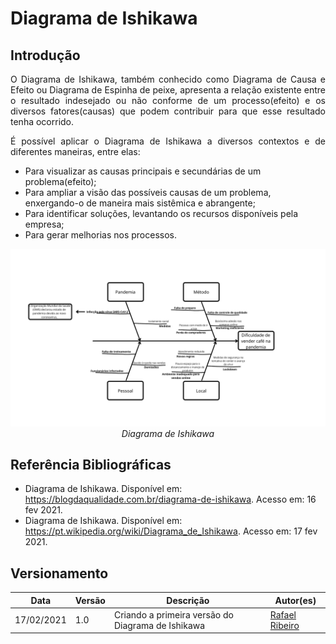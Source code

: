 # Diagrama de Ishikawa

## Introdução

<p align="justify">O Diagrama de Ishikawa, também conhecido como Diagrama de Causa e Efeito ou Diagrama de Espinha de peixe, apresenta a relação existente entre o resultado indesejado ou não conforme de um processo(efeito) e os diversos fatores(causas) que podem contribuir para que esse resultado tenha ocorrido.</p>

<p align="justify">É possível aplicar o Diagrama de Ishikawa a diversos contextos e de diferentes maneiras, entre elas:</p>

- Para visualizar as causas principais e secundárias de um problema(efeito);
- Para ampliar a visão das possíveis causas de um problema, enxergando-o de maneira mais sistêmica e abrangente;
- Para identificar soluções, levantando os recursos disponíveis pela empresa;
- Para gerar melhorias nos processos.

<p align="center">
    <img src="../img/diagrama_de_ishikawa/diagrama_de_ishikawa.png"/>
    <br>
    <i>Diagrama de Ishikawa</i>
</p>

## Referência Bibliográficas
- Diagrama de Ishikawa. Disponível em: https://blogdaqualidade.com.br/diagrama-de-ishikawa. Acesso em: 16 fev 2021.
- Diagrama de Ishikawa. Disponível em: https://pt.wikipedia.org/wiki/Diagrama_de_Ishikawa. Acesso em: 17 fev 2021.


## Versionamento

| Data | Versão | Descrição | Autor(es) |
|------|------|------|------|
|17/02/2021|1.0|Criando a primeira versão do Diagrama de Ishikawa|[Rafael Ribeiro](https://github.com/rafaelflarrn)|